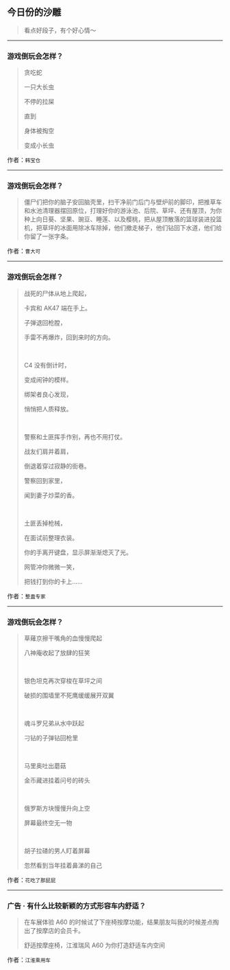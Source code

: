## 今日份的沙雕

> 看点好段子，有个好心情～


 
---

### 游戏倒玩会怎样？

> 贪吃蛇
> 
> 一只大长虫
> 
> 不停的拉屎
> 
> 直到
> 
> 身体被掏空
> 
> 变成小长虫


作者：`韩宝仓`

---

### 游戏倒玩会怎样？

> 僵尸们把你的脑子安回脑壳里，扫干净前门后门与壁炉前的脚印，把推草车和水池清理器摆回原位，打理好你的游泳池、后院、草坪、还有屋顶，为你种上向日葵、坚果、豌豆、睡莲、以及樱桃，把从屋顶散落的篮球装进投篮机，把草坪的冰面用除冰车除掉，他们撤走梯子，他们钻回下水道，他们给你留了一张字条。


作者：`曹大可`

---

### 游戏倒玩会怎样？

> 战死的尸体从地上爬起，
> 
> 卡宾和 AK47 端在手上。
> 
> 子弹退回枪膛，
> 
> 手雷不再爆炸，回到来时的方向。
> 
>  
> 
> C4 没有倒计时，
> 
> 变成闹钟的模样。
> 
> 绑架者良心发现，
> 
> 悄悄把人质释放。
> 
>  
> 
> 警察和土匪挥手作别，再也不用打仗。
> 
> 战友们肩并着肩，
> 
> 倒退着穿过寂静的街巷。
> 
> 警察回到家里，
> 
> 闻到妻子炒菜的香。
> 
>  
> 
> 土匪丢掉枪械，
> 
> 在面试前整理衣装。
> 
> 你的手离开键盘，显示屏渐渐熄灭了光。
> 
> 网管冲你微微一笑，
> 
> 把钱打到你的卡上......


作者：`整蛊专家`

---

### 游戏倒玩会怎样？

> 草薙京擦干嘴角的血慢慢爬起
> 
> 八神庵收起了放肆的狂笑
> 
>  
> 
> 银色坦克再次穿梭在草坪之间
> 
> 破损的围墙里不死鹰缓缓展开双翼
> 
>  
> 
> 魂斗罗兄弟从水中跃起
> 
> 刁钻的子弹钻回枪里
> 
>  
> 
> 马里奥吐出蘑菇
> 
> 金币藏进挂着问号的砖头
> 
>  
> 
> 俄罗斯方块慢慢升向上空
> 
> 屏幕最终空无一物
> 
>  
> 
> 胡子拉碴的男人盯着屏幕
> 
> 忽然看到当年挂着鼻涕的自己


作者：`花吃了那屁屁`

---

### 广告 · 有什么比较新颖的方式形容车内舒适？

> 在车展体验 A60 的时候试了下座椅按摩功能，结果朋友叫我的时候差点掏出了按摩店的会员卡。
> 
> 舒适按摩座椅，江淮瑞风 A60 为你打造舒适车内空间


作者：`江淮乘用车`